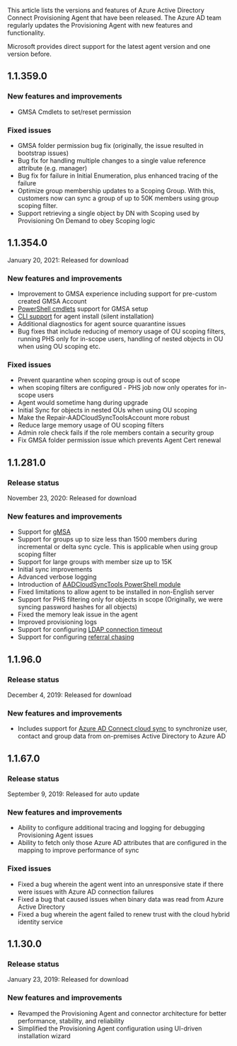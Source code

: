 This article lists the versions and features of Azure Active Directory Connect Provisioning Agent that have been released. The Azure AD team regularly updates the Provisioning Agent with new features and functionality. 

Microsoft provides direct support for the latest agent version and one version before.

## 1.1.359.0

### New features and improvements
- GMSA Cmdlets to set/reset permission

### Fixed issues
- GMSA folder permission bug fix (originally, the issue resulted in bootstrap issues)
- Bug fix for handling multiple changes to a single value reference attribute (e.g. manager)
- Bug fix for failure in Initial Enumeration, plus enhanced tracing of the failure
- Optimize group membership updates to a Scoping Group. With this, customers now can sync a group of up to 50K members using group scoping filter. 
- Support retrieving a single object by DN with Scoping used by Provisioning On Demand to obey Scoping logic





## 1.1.354.0

January 20, 2021: Released for download

### New features and improvements
- Improvement to GMSA experience including support for pre-custom created GMSA Account
- [PowerShell cmdlets](../articles/active-directory/cloud-sync/how-to-gmsa-cmdlets.md) support for GMSA setup
- [CLI support](../articles/active-directory/cloud-sync/how-to-install-pshell.md) for agent install (silent installation)
- Additional diagnostics for agent source quarantine issues
- Bug fixes that include reducing of memory usage of OU scoping filters, running PHS only for in-scope users, handling of nested objects in OU when using OU scoping etc. 


### Fixed issues
-	 Prevent quarantine when scoping group is out of scope
-	when scoping filters are configured - PHS job now only operates for in-scope users
-	Agent would sometime hang during upgrade
-	Initial Sync for objects in nested OUs when using OU scoping
-	Make the Repair-AADCloudSyncToolsAccount more robust
-	Reduce large memory usage of OU scoping filters
-	Admin role check fails if the role members contain a security group
-	Fix GMSA folder permission issue which prevents Agent Cert renewal







## 1.1.281.0

### Release status

November 23, 2020: Released for download

### New features and improvements

* Support for [gMSA](../articles/active-directory/cloud-sync/how-to-prerequisites.md#group-managed-service-accounts)
* Support for groups up to size less than 1500 members during incremental or delta sync cycle. This is applicable when using group scoping filter
* Support for large groups with member size up to 15K
* Initial sync improvements
* Advanced verbose logging
* Introduction of [AADCloudSyncTools PowerShell module](../articles/active-directory/cloud-sync/reference-powershell.md)
* Fixed limitations to allow agent to be installed in non-English server
* Support for PHS filtering only for objects in scope (Originally, we were syncing password hashes for all objects)
* Fixed the memory leak issue in the agent
* Improved provisioning logs
* Support for configuring [LDAP connection timeout](../articles/active-directory/cloud-sync/how-to-manage-registry-options.md#configure-ldap-connection-timeout) 
* Support for configuring [referral chasing](../articles/active-directory/cloud-sync/how-to-manage-registry-options.md#configure-referral-chasing) 


## 1.1.96.0

### Release status

December 4, 2019: Released for download

### New features and improvements

* Includes support for [Azure AD Connect cloud sync](../articles/active-directory/cloud-sync/what-is-cloud-sync.md) to synchronize user, contact and group data from on-premises Active Directory to Azure AD


## 1.1.67.0

### Release status

September 9, 2019: Released for auto update

### New features and improvements

* Ability to configure additional tracing and logging for debugging Provisioning Agent issues
* Ability to fetch only those Azure AD attributes that are configured in the mapping to improve performance of sync

### Fixed issues

* Fixed a bug wherein the agent went into an unresponsive state if there were issues with Azure AD connection failures
* Fixed a bug that caused issues when binary data was read from Azure Active Directory
* Fixed a bug wherein the agent failed to renew trust with the cloud hybrid identity service

## 1.1.30.0

### Release status

January 23, 2019: Released for download

### New features and improvements

* Revamped the Provisioning Agent and connector architecture for better performance, stability, and reliability 
* Simplified the Provisioning Agent configuration using UI-driven installation wizard
